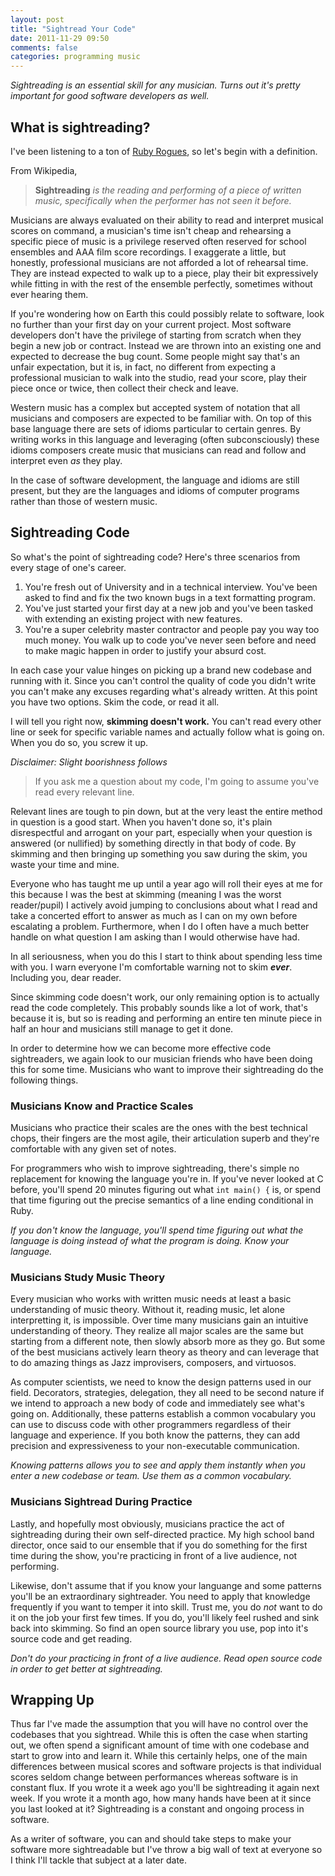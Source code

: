 ```yaml
---
layout: post
title: "Sightread Your Code"
date: 2011-11-29 09:50
comments: false
categories: programming music
---
```


*Sightreading is an essential skill for any musician. Turns out it's pretty
important for good software developers as well.*

## What is sightreading? ##

I've been listening to a ton of [Ruby Rogues][1], so let's begin with a
definition.

From Wikipedia,

>  __Sightreading__ *is the reading and performing of a piece of written music,
> specifically when the performer has not seen it before.*

Musicians are always evaluated on their ability to read and interpret musical
scores on command, a musician's time isn't cheap and rehearsing a specific piece
of music is a privilege reserved often reserved for school ensembles and AAA
film score recordings. I exaggerate a little, but honestly, professional
musicians are not afforded a lot of rehearsal time. They are instead expected to
walk up to a piece, play their bit expressively while fitting in with the rest
of the ensemble perfectly, sometimes without ever hearing them.

If you're wondering how on Earth this could possibly relate to software, look no
further than your first day on your current project. Most software developers
don't have the privilege of starting from scratch when they begin a new job or
contract.  Instead we are thrown into an existing one and expected to decrease
the bug count. Some people might say that's an unfair expectation, but it is, in
fact, no different from expecting a professional musician to walk into the
studio, read your score, play their piece once or twice, then collect their
check and leave.

Western music has a complex but accepted system of notation that all musicians
and composers are expected to be familiar with. On top of this base language
there are sets of idioms particular to certain genres. By writing works in this
language and leveraging (often subconsciously) these idioms composers create
music that musicians can read and follow and interpret even *as* they play.

In the case of software development, the language and idioms are still present,
but they are the languages and idioms of computer programs rather than those of
western music.

## Sightreading Code ##

So what's the point of sightreading code? Here's three scenarios from every
stage of one's career.

1. You're fresh out of University and in a technical interview. You've been
	 asked to find and fix the two known bugs in a text formatting program.
2. You've just started your first day at a new job and you've been tasked with
	 extending an existing project with new features.
3. You're a super celebrity master contractor and people pay you way too much
	 money. You walk up to code you've never seen before and need to make magic
	 happen in order to justify your absurd cost.

In each case your value hinges on picking up a brand new codebase and running
with it. Since you can't control the quality of code you didn't write you can't
make any excuses regarding what's already written. At this point you have two
options. Skim the code, or read it all.

I will tell you right now, __skimming doesn't work.__ You can't read every other
line or seek for specific variable names and actually follow what is going on.
When you do so, you screw it up.

*Disclaimer: Slight boorishness follows*
> If you ask me a question about my code, I'm going to assume you've read every
> relevant line.

Relevant lines are tough to pin down, but at the very least the entire method in
question is a good start. When you haven't done so, it's plain disrespectful and
arrogant on your part, especially when your question is answered (or nullified)
by something directly in that body of code. By skimming and then bringing up
something you saw during the skim, you waste your time and mine.

Everyone who has taught me up until a year ago will roll their eyes at me for
this because I was the best at skimming (meaning I was the worst reader/pupil) I
actively avoid jumping to conclusions about what I read and take a concerted
effort to answer as much as I can on my own before escalating a problem.
Furthermore, when I do I often have a much better handle on what question I am
asking than I would otherwise have had.

In all seriousness, when you do this I start to think about spending less time
with you. I warn everyone I'm comfortable warning not to skim ___ever___.
Including you, dear reader.

Since skimming code doesn't work, our only remaining option is to actually read
the code completely. This probably sounds like a lot of work, that's because it
is, but so is reading and performing an entire ten minute piece in half an hour
and musicians still manage to get it done.

In order to determine how we can become more effective code sightreaders, we
again look to our musician friends who have been doing this for some time.
Musicians who want to improve their sightreading do the following things.

### Musicians Know and Practice Scales ###

Musicians who practice their scales are the ones with the best technical chops,
their fingers are the most agile, their articulation superb and they're
comfortable with any given set of notes.

For programmers who wish to improve sightreading, there's simple no replacement
for knowing the language you're in. If you've never looked at C before, you'll
spend 20 minutes figuring out what `int main() {` is, or spend that time
figuring out the precise semantics of a line ending conditional in Ruby.

*If you don't know the language, you'll spend time figuring out what the
language is doing instead of what the program is doing. Know your language.*

### Musicians Study Music Theory ###

Every musician who works with written music needs at least a basic understanding
of music theory. Without it, reading music, let alone interpretting it, is
impossible. Over time many musicians gain an intuitive understanding of theory.
They realize all major scales are the same but starting from a different note,
then slowly absorb more as they go. But some of the best musicians actively
learn theory as theory and can leverage that to do amazing things as Jazz
improvisers, composers, and virtuosos.

As computer scientists, we need to know the design patterns used in our field.
Decorators, strategies, delegation, they all need to be second nature if we
intend to approach a new body of code and immediately see what's going on.
Additionally, these patterns establish a common vocabulary you can use to
discuss code with other programmers regardless of their language and experience.
If you both know the patterns, they can add precision and expressiveness to your
non-executable communication.

*Knowing patterns allows you to see and apply them instantly when you enter a
new codebase or team. Use them as a common vocabulary.*

### Musicians Sightread During Practice ###

Lastly, and hopefully most obviously, musicians practice the act of sightreading
during their own self-directed practice. My high school band director, once said
to our ensemble that if you do something for the first time during the show,
you're practicing in front of a live audience, not performing.

Likewise, don't assume that if you know your languange and some patterns you'll
be an extraordinary sightreader. You need to apply that knowledge frequently if
you want to temper it into skill. Trust me, you do *not* want to do it on the
job your first few times. If you do, you'll likely feel rushed and sink back
into skimming. So find an open source library you use, pop into it's source code
and get reading.

*Don't do your practicing in front of a live audience. Read open source code in
order to get better at sightreading.*

## Wrapping Up ##

Thus far I've made the assumption that you will have no control over the
codebases that you sightread. While this is often the case when starting out,
we often spend a significant amount of time with one codebase and start to grow
into and learn it. While this certainly helps, one of the main differences
between musical scores and software projects is that individual scores seldom
change between performances whereas software is in constant flux. If you wrote
it a week ago you'll be sightreading it again next week. If you wrote it a month
ago, how many hands have been at it since you last looked at it? Sightreading is
a constant and ongoing process in software.

As a writer of software, you can and should take steps to make your software
more sightreadable but I've throw a big wall of text at everyone so I think
I'll tackle that subject at a later date.

[1]: http://rubyrogues.com
